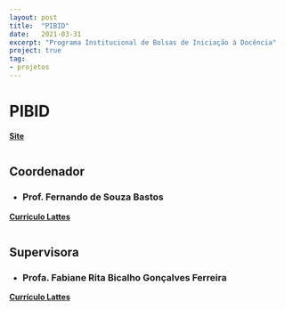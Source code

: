 ```yaml
---
layout: post
title:  "PIBID"
date:   2021-03-31
excerpt: "Programa Institucional de Bolsas de Iniciação à Docência"
project: true
tag:
- projetos
---
```


# PIBID

<div style = "display: inline-block;"> 
   <a href="https://pibid.caf.ufv.br/"><b>Site</b></a>
 
  <a class="social-btn" href = "https://www.youtube.com/channel/UC0-TwS7tf7JhWsy28sE50Gw"
  target="_blank" rel="noopener noreferrer">
  <i class="fa fa-fw fa-youtube-square"></i>
  </a>
  
   <a class="social-btn" href="https://www.instagram.com/pibidexatas_ufvcaf/"
   target="_blank" rel="noopener noreferrer">
   <i class="fa fa-fw fa-instagram"></i>
   </a>
   
   <a class="social-btn" href="mailto:pibid.exatas.caf@ufv.br" target="_blank"
   rel="noopener noreferrer">
   <i class="fa fa-fw fa-envelope-square"></i>
   </a>
   
   
</div>   
   
   
## Coordenador
 
* ### Prof. Fernando de Souza Bastos

<div style = "display: inline-block;"> 
   <a href="http://buscatextual.cnpq.br/buscatextual/visualizacv.do?metodo=apresentar&id=K4164030D3"><b>Currículo Lattes</b></a>

   <a class="social-btn" href="https://fsbmat-ufv.github.io/" target="_blank" 
rel="noopener noreferrer">
<i class="fa fa-fw fa-github"></i>
</a>

</div> 

## Supervisora

* ### Profa. Fabiane Rita Bicalho Gonçalves Ferreira

<a href="http://buscatextual.cnpq.br/buscatextual/visualizacv.do?metodo=apresentar&id=K8056901H7"><b>Currículo Lattes</b></a>
